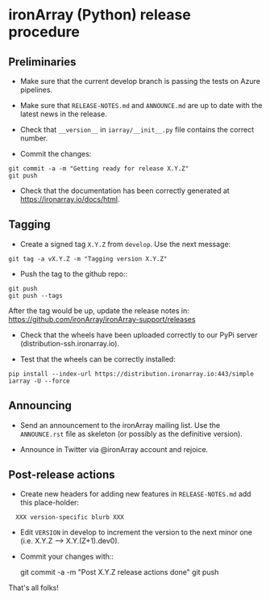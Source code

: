 # ironArray (Python) release procedure

## Preliminaries

* Make sure that the current develop branch is passing the tests on Azure pipelines.

* Make sure that `RELEASE-NOTES.md` and `ANNOUNCE.md` are up to date with
 the latest news in the release.

* Check that `__version__` in `iarray/__init__.py` file contains the correct number.

* Commit the changes:
```
git commit -a -m "Getting ready for release X.Y.Z"
git push
```

* Check that the documentation has been correctly generated at https://ironarray.io/docs/html.


## Tagging

* Create a signed tag ``X.Y.Z`` from ``develop``.  Use the next message:
```
git tag -a vX.Y.Z -m "Tagging version X.Y.Z"
```

* Push the tag to the github repo::
```
git push
git push --tags
```

After the tag would be up, update the release notes in: https://github.com/ironArray/ironArray-support/releases

* Check that the wheels have been uploaded correctly to our PyPi server (distribution-ssh.ironarray.io).

* Test that the wheels can be correctly installed:

```
pip install --index-url https://distribution.ironarray.io:443/simple iarray -U --force
```

## Announcing

* Send an announcement to the ironArray mailing list.  Use the ``ANNOUNCE.rst`` file as skeleton
  (or possibly as the definitive version).

* Announce in Twitter via @ironArray account and rejoice.


## Post-release actions

* Create new headers for adding new features in ``RELEASE-NOTES.md``
  add this place-holder:
```
  XXX version-specific blurb XXX
```

* Edit ``VERSION`` in develop to increment the version to the next
  minor one (i.e. X.Y.Z --> X.Y.(Z+1).dev0).

* Commit your changes with::

    git commit -a -m "Post X.Y.Z release actions done"
    git push


That's all folks!
